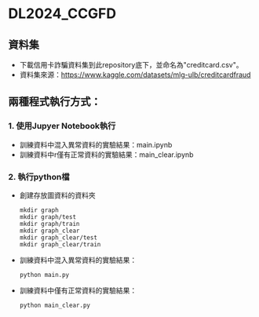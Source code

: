 # DL2024_CCGFD
## 資料集
- 下載信用卡詐騙資料集到此repository底下，並命名為"creditcard.csv"。
- 資料集來源：https://www.kaggle.com/datasets/mlg-ulb/creditcardfraud
## 兩種程式執行方式：
### 1. 使用Jupyer Notebook執行
- 訓練資料中混入異常資料的實驗結果：main.ipynb
- 訓練資料中r僅有正常資料的實驗結果：main_clear.ipynb
### 2. 執行python檔
- 創建存放圖資料的資料夾
    ```
    mkdir graph
    mkdir graph/test
    mkdir graph/train
    mkdir graph_clear
    mkdir graph_clear/test
    mkdir graph_clear/train
    ```
- 訓練資料中混入異常資料的實驗結果：
    ```
    python main.py
    ```
- 訓練資料中僅有正常資料的實驗結果：
    ```
    python main_clear.py
    ```

